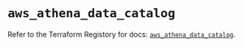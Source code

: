 # `aws_athena_data_catalog`

Refer to the Terraform Registory for docs: [`aws_athena_data_catalog`](https://www.terraform.io/docs/providers/aws/r/athena_data_catalog).
